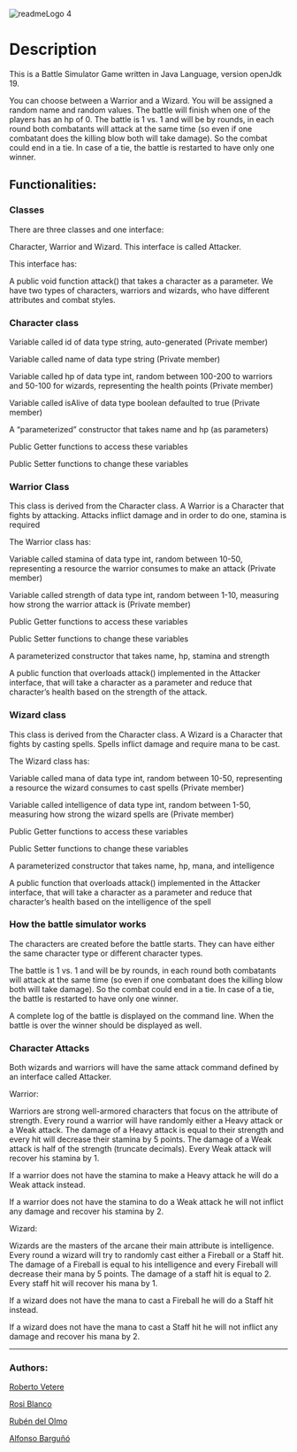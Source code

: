 ![readmeLogo 4](https://user-images.githubusercontent.com/112575528/202504557-270ad347-9742-4a9f-a34c-5a354663700d.PNG)


<h1>Description</h1> 

<p>This is a Battle Simulator Game written in Java Language, version openJdk 19.

You can choose between a Warrior and a Wizard. You will be assigned a random name 
and random values. The battle will finish when one of the players has an hp of 0.
The battle is 1 vs. 1 and will be by rounds, in each round both combatants will attack 
at the same time (so even if one combatant does the killing blow both will take damage). 
So the combat could end in a tie. In case of a tie, the battle is restarted to have only one winner.</p>


<h2>Functionalities:</h2>



<p>

### Classes

There are three classes and one interface:

Character, Warrior and Wizard.
This interface is called Attacker.



This interface has:

A public void function attack() that takes a character as a parameter.
We have two types of characters, warriors and wizards, who have different attributes and combat styles. 


### Character class


Variable called id of data type string, auto-generated (Private member)

Variable called name of data type string (Private member)

Variable called hp of data type int, random between 100-200 to warriors and 50-100 for wizards, representing the health points (Private member)

Variable called isAlive of data type boolean defaulted to true (Private member)

A “parameterized” constructor that takes name and hp (as parameters)

Public Getter functions to access these variables

Public Setter functions to change these variables


### Warrior Class

This class is derived from the Character class. A Warrior is a Character that fights by attacking. Attacks inflict damage and in order to do one, stamina is required

The Warrior class has:

Variable called stamina of data type int, random between 10-50, representing a resource the warrior consumes to make an attack (Private member)

Variable called strength of data type int, random between 1-10, measuring how strong the warrior attack is (Private member)

Public Getter functions to access these variables

Public Setter functions to change these variables

A parameterized constructor that takes name, hp, stamina and strength

A public function that overloads attack() implemented in the Attacker interface, that will take a character as a parameter and reduce that character’s health based on the strength of the attack.


### Wizard class

This class is derived from the Character class. A Wizard is a Character that fights by casting spells. Spells inflict damage and require mana to be cast.

The Wizard class has:

Variable called mana of data type int, random between 10-50, representing a resource the wizard consumes to cast spells (Private member)

Variable called intelligence of data type int, random between 1-50, measuring how strong the wizard spells are (Private member)

Public Getter functions to access these variables

Public Setter functions to change these variables

A parameterized constructor that takes name, hp, mana, and intelligence

A public function that overloads attack() implemented in the Attacker interface, that will take a character as a parameter and reduce that character’s health based on the intelligence of the spell

<h3>How the battle simulator works</h3>

The characters are created before the battle starts. They can have either the same character type or different character types.

The battle is 1 vs. 1 and will be by rounds, in each round both combatants will attack at the same time (so even if one combatant does the killing blow both will take damage). So the combat could end in a tie. In case of a tie, the battle is restarted to have only one winner.

A complete log of the battle is displayed on the command line. When the battle is over the winner should be displayed as well.

### Character Attacks

Both wizards and warriors will have the same attack command defined by an interface called Attacker.

Warrior:

Warriors are strong well-armored characters that focus on the attribute of strength. Every round a warrior will have randomly either a Heavy attack or a Weak attack. The damage of a Heavy attack is equal to their strength and every hit will decrease their stamina by 5 points. The damage of a Weak attack is half of the strength (truncate decimals). Every Weak attack will recover his stamina by 1.

If a warrior does not have the stamina to make a Heavy attack he will do a Weak attack instead.

If a warrior does not have the stamina to do a Weak attack he will not inflict any damage and recover his stamina by 2.

Wizard:

Wizards are the masters of the arcane their main attribute is intelligence. Every round a wizard will try to randomly cast either a Fireball or a Staff hit. The damage of a Fireball is equal to his intelligence and every Fireball will decrease their mana by 5 points. The damage of a staff hit is equal to 2. Every staff hit will recover his mana by 1.

If a wizard does not have the mana to cast a Fireball he will do a Staff hit instead.

If a wizard does not have the mana to cast a Staff hit he will not inflict any damage and recover his mana by 2.

 </p>


***
### Authors:

<a href="https://www.linkedin.com/in/roberto-vetere/">Roberto Vetere</a>

<a href="https://github.com/RoseB98">Rosi Blanco</a>

<a href="https://github.com/rubendelar">Rubén del Olmo</a>

<a href="https://github.com/AlfonsoBarguno">Alfonso Barguñó</a>





